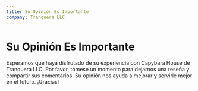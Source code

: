 ```yaml
---
title: Su Opinión Es Importante
company: Tranquera LLC
---
```


# Su Opinión Es Importante

Esperamos que haya disfrutado de su experiencia con Capybara House de Tranquera LLC. Por favor, tómese un momento para dejarnos una reseña y compartir sus comentarios. Su opinión nos ayuda a mejorar y servirle mejor en el futuro. ¡Gracias!